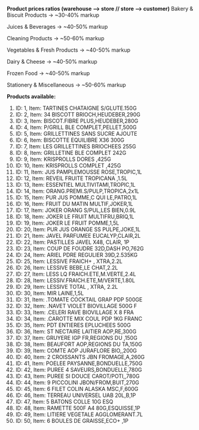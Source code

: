 **Product prices ratios (warehouse --> store // store --> customer)**
Bakery & Biscuit Products → ~30-40% markup 

Juices & Beverages → ~40-50% markup

Cleaning Products → ~50-60% markup

Vegetables & Fresh Products → ~40-50% markup

Dairy & Cheese → ~40-50% markup

Frozen Food → ~40-50% markup

Stationery & Miscellaneous → ~50-60% markup

**Products available:**
1. ID: 1, Item: TARTINES CHATAIGNE S/GLUTE.150G  
2. ID: 2, Item: 34 BISCOTT BRIOCH,HEUDEBER,290G  
3. ID: 3, Item: BISCOT.FIBRE PLUS,HEUDEBER,280G  
4. ID: 4, Item: P/GRILL BLE COMPLET,PELLET,500G  
5. ID: 5, Item: GRILLETTINES SANS SUCRE AJOUTE  
6. ID: 6, Item: BISCOTTE EQUILIBRE X36 300G  
7. ID: 7, Item: LES GRILLETTINES BRIOCHEES 255G  
8. ID: 8, Item: GRILLETINE BLE COMPLET 242G  
9. ID: 9, Item: KRISPROLLS DORES ,425G  
10. ID: 10, Item: KRISPROLLS COMPLET ,425G  
11. ID: 11, Item: JUS PAMPLEMOUSSE ROSE,TROPIC,1L  
12. ID: 12, Item: REVEIL FRUITE TROPICANA ,1.5L  
13. ID: 13, Item: ESSENTIEL MULTIVITAMI,TROPIC,1L  
14. ID: 14, Item: ORANG.PREMI.S/PULP,TROPICA,2x1L  
15. ID: 15, Item: PUR JUS POMME,C QUI LE,PATRO,1L  
16. ID: 16, Item: FRUIT DU MATIN MULTIF,JOKER,1L  
17. ID: 17, Item: JOKER ORANG S/PUL,LES BIEN,0.9L  
18. ID: 18, Item: JOKER LE FRUIT MULTIFRU,BRIQ,1L  
19. ID: 19, Item: JOKER LE FRUIT POMME,1,5L  
20. ID: 20, Item: PUR JUS ORANGE SS PULPE,JOKE,1L  
21. ID: 21, Item: JAVEL PARFUMEE EUCALYP,CLAIR,2L  
22. ID: 22, Item: PASTILLES JAVEL X48, CLAIR, 1P  
23. ID: 23, Item: COUP DE FOUDRE 32D,DASH PO,762G  
24. ID: 24, Item: ARIEL PDRE REGULIER 39D,2.535KG  
25. ID: 25, Item: LESSIVE FRAICH+ , XTRA,2.2L  
26. ID: 26, Item: LESSIVE BEBE,LE CHAT,2.2L  
27. ID: 27, Item: LESS LQ FRAICH.ETE,M.VERTE,2.4L  
28. ID: 28, Item: LESSIV.FRAICH.ETE,M/VERTE,1.80L  
29. ID: 29, Item: LESSIVE TOTAL , XTRA, 2.2L  
30. ID: 30, Item: MIR LAINE,1,5L  
31. ID: 31, Item: .TOMATE COCKTAIL GRAP PDP 500GE  
32. ID: 32, Item: .NAVET VIOLET BIOVILLAGE 500G F  
33. ID: 33, Item: .CELERI RAVE BIOVILLAGE X 8 FRA  
34. ID: 34, Item: .CAROTTE MIX COUL PDP 1KG FRANC  
35. ID: 35, Item: PDT ENTIERES EPLUCHEES 500G  
36. ID: 36, Item: ST NECTAIRE LAITIER AOP,RE,300G  
37. ID: 37, Item: GRUYERE IGP FR,REGIONS DU ,150G  
38. ID: 38, Item: BEAUFORT AOP,REGIONS DU TA,150G  
39. ID: 39, Item: COMTE AOP JURAFLORE BIO,,200G  
40. ID: 40, Item: 2 CROISSANTS JBN FROMAGE,A,260G  
41. ID: 41, Item: POELEE PAYSANNE,BONDUELLE,750G  
42. ID: 42, Item: PUREE 4 SAVEURS,BONDUELLE,780G  
43. ID: 43, Item: PUREE SI DOUCE CAROT/POTI,,780G  
44. ID: 44, Item: 9 PICCOLINI JBON/FROM,BUIT,270G  
45. ID: 45, Item: 6 FILET COLIN ALASKA MSC,F,600G  
46. ID: 46, Item: TERREAU UNIVERSEL  UAB 20L,B,1P  
47. ID: 47, Item: 5  BATONS COLLE 10G ESQ  
48. ID: 48, Item: RAMETTE 500F A4 80G,ESQUISSE,1P  
49. ID: 49, Item: LITIERE VEGETALE AGGLOMERANT.7L  
50. ID: 50, Item: 6 BOULES DE GRAISSE,ECO+ ,1P  
